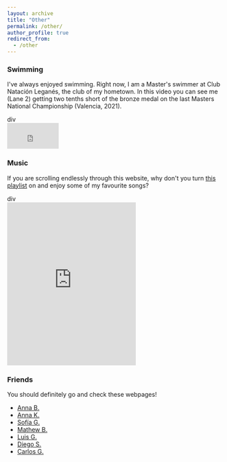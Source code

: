 ```yaml
---
layout: archive
title: "Other"
permalink: /other/
author_profile: true
redirect_from:
  - /other
---
```


### Swimming

I've always enjoyed swimming. Right now, I am a Master's swimmer at Club Natación Leganés, the club of my hometown. In this video you can see me (Lane 2) getting two tenths short of the bronze medal on the last Masters National Championship (Valencia, 2021). 

<div>div</div><iframe width="120" height="60" src="https://www.youtube.com/embed/IEU-PM9lktA?start=10173" title="YouTube video player" frameborder="0" allow="accelerometer; autoplay; clipboard-write; encrypted-media; gyroscope; picture-in-picture" allowfullscreen></iframe>

### Music

If you are scrolling endlessly through this website, why don't you turn [this playlist](https://open.spotify.com/playlist/5dL26InduBLHMqPrGylveM?si=367314e24e6a4b7f) on and enjoy some of my favourite songs? 

<div>div</div><iframe src="https://open.spotify.com/embed/playlist/5dL26InduBLHMqPrGylveM" width="300" height="380" frameborder="0" allowtransparency="true" allow="encrypted-media"></iframe>

### Friends

You should definitely go and check these webpages! 

* [Anna B. ](https://abrandenberger.github.io)
* [Anna K. ](https://atomyka.com)
* [Sofía G. ](http://sofiagonga.github.io)
* [Mathew B. ](https://mwbub.github.io/#)
* [Luis G.](https://sites.google.com/site/luisjgaray/home)
* [Diego S.](https://www.linkedin.com/in/diego-jose-sanchez-martin/)
* [Carlos G.](https://www.linkedin.com/in/carlos-gandiaga/)


